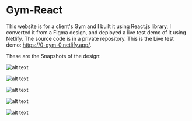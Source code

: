 # Gym-React
This website is for a client's Gym and I built it using React.js library, I converted it from a Figma design, and deployed a live test demo of it using Netlify. The source code is in a private repository. This is the Live test demo: https://0-gym-0.netlify.app/.

These are the Snapshots of the design:

![alt text](https://user-images.githubusercontent.com/99336022/153265630-c04da773-ffa2-4cbd-ab06-4b2c029f579c.png?raw=true)

![alt text](https://user-images.githubusercontent.com/99336022/153265754-2a259866-4f28-4372-8d30-254258eb1ebd.png?raw=true)

![alt text](https://user-images.githubusercontent.com/99336022/153420615-0a862719-9ff8-4798-b909-cf7b560d9a39.png?raw=true)

![alt text](https://user-images.githubusercontent.com/99336022/153421088-818f9c15-9131-4e33-9ffa-f3557204bb17.png?raw=true)

![alt text](https://user-images.githubusercontent.com/99336022/153265919-79eee67c-c901-47da-8850-3abd9a5b5c15.png?raw=true)
